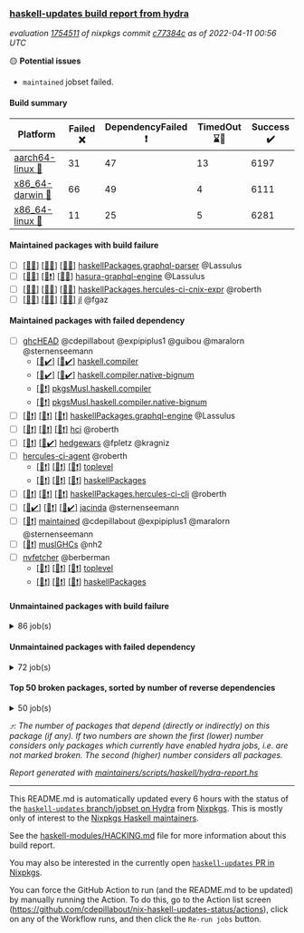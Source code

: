 ### [haskell-updates build report from hydra](https://hydra.nixos.org/jobset/nixpkgs/haskell-updates)
*evaluation [1754511](https://hydra.nixos.org/eval/1754511) of nixpkgs commit [c77384c](https://github.com/NixOS/nixpkgs/commits/c77384cf3a3c5c9f717133717605cc9ea2eb7d97) as of 2022-04-11 00:56 UTC*

:yellow_circle: **Potential issues**
  * `maintained` jobset failed.

#### Build summary

 | Platform | Failed :x: | DependencyFailed :heavy_exclamation_mark: | TimedOut :hourglass::no_entry_sign: | Success :heavy_check_mark: | 
 | --- | --- | --- | --- | --- | 
 | [aarch64-linux :iphone:](https://hydra.nixos.org/eval/1754511?filter=.aarch64-linux) | 31 | 47 | 13 | 6197 | 
 | [x86_64-darwin :apple:](https://hydra.nixos.org/eval/1754511?filter=.x86_64-darwin) | 66 | 49 | 4 | 6111 | 
 | [x86_64-linux :penguin:](https://hydra.nixos.org/eval/1754511?filter=.x86_64-linux) | 11 | 25 | 5 | 6281 | 
#### Maintained packages with build failure
- [ ] [[:iphone::x:]](https://hydra.nixos.org/build/172548390) [[:apple::x:]](https://hydra.nixos.org/build/172548708) [[:penguin::x:]](https://hydra.nixos.org/build/172548351) [haskellPackages.graphql-parser](https://hydra.nixos.org/eval/1754511?filter=haskellPackages.graphql-parser) @Lassulus
- [ ] [[:iphone::x:]](https://hydra.nixos.org/build/172961631) [[:apple::heavy_exclamation_mark:]](https://hydra.nixos.org/build/172961652) [[:penguin::x:]](https://hydra.nixos.org/build/172962019) [hasura-graphql-engine](https://hydra.nixos.org/eval/1754511?filter=hasura-graphql-engine) @Lassulus
- [ ] [[:iphone::x:]](https://hydra.nixos.org/build/172961627) [[:apple::x:]](https://hydra.nixos.org/build/172961769) [[:penguin::x:]](https://hydra.nixos.org/build/172962288) [haskellPackages.hercules-ci-cnix-expr](https://hydra.nixos.org/eval/1754511?filter=haskellPackages.hercules-ci-cnix-expr) @roberth
- [ ] [[:iphone::x:]](https://hydra.nixos.org/build/172203648) [[:apple::x:]](https://hydra.nixos.org/build/172209706) [[:penguin::x:]](https://hydra.nixos.org/build/172210387) [jl](https://hydra.nixos.org/eval/1754511?filter=jl) @fgaz
#### Maintained packages with failed dependency
- [ ] [ghcHEAD](https://hydra.nixos.org/eval/1754511?filter=ghcHEAD) @cdepillabout @expipiplus1 @guibou @maralorn @sternenseemann
  - [[:apple::heavy_check_mark:]](https://hydra.nixos.org/build/172823127) [[:penguin::heavy_check_mark:]](https://hydra.nixos.org/build/172823178) [haskell.compiler](https://hydra.nixos.org/eval/1754511?filter=haskell.compiler.ghcHEAD)
  - [[:apple::heavy_check_mark:]](https://hydra.nixos.org/build/172823182) [[:penguin::heavy_check_mark:]](https://hydra.nixos.org/build/172823142) [haskell.compiler.native-bignum](https://hydra.nixos.org/eval/1754511?filter=haskell.compiler.native-bignum.ghcHEAD)
  -  [[:penguin::heavy_exclamation_mark:]](https://hydra.nixos.org/build/172823113) [pkgsMusl.haskell.compiler](https://hydra.nixos.org/eval/1754511?filter=pkgsMusl.haskell.compiler.ghcHEAD)
  -  [[:penguin::heavy_exclamation_mark:]](https://hydra.nixos.org/build/172823164) [pkgsMusl.haskell.compiler.native-bignum](https://hydra.nixos.org/eval/1754511?filter=pkgsMusl.haskell.compiler.native-bignum.ghcHEAD)
- [ ] [[:iphone::heavy_exclamation_mark:]](https://hydra.nixos.org/build/172962270) [[:apple::heavy_exclamation_mark:]](https://hydra.nixos.org/build/172962007) [[:penguin::heavy_exclamation_mark:]](https://hydra.nixos.org/build/172961630) [haskellPackages.graphql-engine](https://hydra.nixos.org/eval/1754511?filter=haskellPackages.graphql-engine) @Lassulus
- [ ] [[:iphone::heavy_exclamation_mark:]](https://hydra.nixos.org/build/172962002) [[:apple::heavy_exclamation_mark:]](https://hydra.nixos.org/build/172961615) [[:penguin::heavy_exclamation_mark:]](https://hydra.nixos.org/build/172962018) [hci](https://hydra.nixos.org/eval/1754511?filter=hci) @roberth
- [ ] [[:iphone::heavy_exclamation_mark:]](https://hydra.nixos.org/build/172193277) [[:penguin::heavy_check_mark:]](https://hydra.nixos.org/build/172192102) [hedgewars](https://hydra.nixos.org/eval/1754511?filter=hedgewars) @fpletz @kragniz
- [ ] [hercules-ci-agent](https://hydra.nixos.org/eval/1754511?filter=hercules-ci-agent) @roberth
  - [[:iphone::heavy_exclamation_mark:]](https://hydra.nixos.org/build/172962179) [[:apple::heavy_exclamation_mark:]](https://hydra.nixos.org/build/172961765) [[:penguin::heavy_exclamation_mark:]](https://hydra.nixos.org/build/172962108) [toplevel](https://hydra.nixos.org/eval/1754511?filter=hercules-ci-agent)
  - [[:iphone::heavy_exclamation_mark:]](https://hydra.nixos.org/build/172961579) [[:apple::heavy_exclamation_mark:]](https://hydra.nixos.org/build/172961545) [[:penguin::heavy_exclamation_mark:]](https://hydra.nixos.org/build/172962027) [haskellPackages](https://hydra.nixos.org/eval/1754511?filter=haskellPackages.hercules-ci-agent)
- [ ] [[:iphone::heavy_exclamation_mark:]](https://hydra.nixos.org/build/172961843) [[:apple::heavy_exclamation_mark:]](https://hydra.nixos.org/build/172961874) [[:penguin::heavy_exclamation_mark:]](https://hydra.nixos.org/build/172961776) [haskellPackages.hercules-ci-cli](https://hydra.nixos.org/eval/1754511?filter=haskellPackages.hercules-ci-cli) @roberth
- [ ] [[:iphone::heavy_check_mark:]](https://hydra.nixos.org/build/172961675) [[:apple::heavy_exclamation_mark:]](https://hydra.nixos.org/build/172961657) [[:penguin::heavy_check_mark:]](https://hydra.nixos.org/build/172962282) [jacinda](https://hydra.nixos.org/eval/1754511?filter=jacinda) @sternenseemann
- [ ] [[:penguin::heavy_exclamation_mark:]](https://hydra.nixos.org/build/172962199) [maintained](https://hydra.nixos.org/eval/1754511?filter=maintained) @cdepillabout @expipiplus1 @maralorn @sternenseemann
- [ ] [[:penguin::heavy_exclamation_mark:]](https://hydra.nixos.org/build/172823149) [muslGHCs](https://hydra.nixos.org/eval/1754511?filter=muslGHCs) @nh2
- [ ] [nvfetcher](https://hydra.nixos.org/eval/1754511?filter=nvfetcher) @berberman
  - [[:iphone::heavy_exclamation_mark:]](https://hydra.nixos.org/build/172823107) [[:apple::heavy_exclamation_mark:]](https://hydra.nixos.org/build/172823159) [[:penguin::heavy_exclamation_mark:]](https://hydra.nixos.org/build/172823165) [toplevel](https://hydra.nixos.org/eval/1754511?filter=nvfetcher)
  - [[:iphone::heavy_exclamation_mark:]](https://hydra.nixos.org/build/172823173) [[:apple::heavy_exclamation_mark:]](https://hydra.nixos.org/build/172823151) [[:penguin::heavy_exclamation_mark:]](https://hydra.nixos.org/build/172823188) [haskellPackages](https://hydra.nixos.org/eval/1754511?filter=haskellPackages.nvfetcher)
#### Unmaintained packages with build failure
<details><summary>86 job(s) </summary>

- [ ] [QuickCheck](https://hydra.nixos.org/eval/1754511?filter=QuickCheck)  :arrow_heading_up: 1233 | 4753
  - [[:iphone::heavy_check_mark:]](https://hydra.nixos.org/build/172199859) [[:apple::heavy_check_mark:]](https://hydra.nixos.org/build/172196704) [[:penguin::heavy_check_mark:]](https://hydra.nixos.org/build/172203733) [haskellPackages](https://hydra.nixos.org/eval/1754511?filter=haskellPackages.QuickCheck)
  -   [[:penguin::x:]](https://hydra.nixos.org/build/172193114) [pkgsStatic.haskell.packages.integer-simple.ghc8107](https://hydra.nixos.org/eval/1754511?filter=pkgsStatic.haskell.packages.integer-simple.ghc8107.QuickCheck)
  -   [[:penguin::heavy_check_mark:]](https://hydra.nixos.org/build/172202231) [pkgsStatic.haskell.packages.native-bignum.ghc902](https://hydra.nixos.org/eval/1754511?filter=pkgsStatic.haskell.packages.native-bignum.ghc902.QuickCheck)
- [ ] [[:iphone::heavy_check_mark:]](https://hydra.nixos.org/build/172203952) [[:apple::x:]](https://hydra.nixos.org/build/172199686) [[:penguin::heavy_check_mark:]](https://hydra.nixos.org/build/172208018) [haskellPackages.di-core](https://hydra.nixos.org/eval/1754511?filter=haskellPackages.di-core)  :arrow_heading_up: 8 | 11
- [ ] [[:iphone::x:]](https://hydra.nixos.org/build/172209571) [[:apple::heavy_check_mark:]](https://hydra.nixos.org/build/172201798) [[:penguin::heavy_check_mark:]](https://hydra.nixos.org/build/172204638) [haskellPackages.OrderedBits](https://hydra.nixos.org/eval/1754511?filter=haskellPackages.OrderedBits)  :arrow_heading_up: 5 | 36
- [ ] [[:iphone::heavy_check_mark:]](https://hydra.nixos.org/build/172198321) [[:apple::x:]](https://hydra.nixos.org/build/172195157) [[:penguin::heavy_check_mark:]](https://hydra.nixos.org/build/172202034) [haskellPackages.cryptostore](https://hydra.nixos.org/eval/1754511?filter=haskellPackages.cryptostore)  :arrow_heading_up: 4 | 31
- [ ] [[:iphone::heavy_check_mark:]](https://hydra.nixos.org/build/172200159) [[:apple::x:]](https://hydra.nixos.org/build/172202411) [[:penguin::heavy_check_mark:]](https://hydra.nixos.org/build/172210088) [haskellPackages.mysql](https://hydra.nixos.org/eval/1754511?filter=haskellPackages.mysql)  :arrow_heading_up: 3 | 14
- [ ] [[:iphone::x:]](https://hydra.nixos.org/build/172200258) [[:apple::x:]](https://hydra.nixos.org/build/172207270) [[:penguin::heavy_check_mark:]](https://hydra.nixos.org/build/172198807) [haskellPackages.ptr-poker](https://hydra.nixos.org/eval/1754511?filter=haskellPackages.ptr-poker)  :arrow_heading_up: 3 | 5
- [ ] [[:iphone::x:]](https://hydra.nixos.org/build/172961542) [[:apple::heavy_check_mark:]](https://hydra.nixos.org/build/172961828) [[:penguin::heavy_check_mark:]](https://hydra.nixos.org/build/172962232) [haskellPackages.hw-json-simd](https://hydra.nixos.org/eval/1754511?filter=haskellPackages.hw-json-simd)  :arrow_heading_up: 2 | 8
- [ ] [[:iphone::x:]](https://hydra.nixos.org/build/172961645) [[:apple::heavy_check_mark:]](https://hydra.nixos.org/build/172961936) [[:penguin::heavy_check_mark:]](https://hydra.nixos.org/build/172961808) [haskellPackages.hw-simd](https://hydra.nixos.org/eval/1754511?filter=haskellPackages.hw-simd)  :arrow_heading_up: 2 | 8
- [ ] [[:iphone::x:]](https://hydra.nixos.org/build/172961697) [[:apple::x:]](https://hydra.nixos.org/build/172962242) [[:penguin::x:]](https://hydra.nixos.org/build/172962104) [haskellPackages.msgpack-types](https://hydra.nixos.org/eval/1754511?filter=haskellPackages.msgpack-types)  :arrow_heading_up: 2 | 6
- [ ] [[:iphone::x:]](https://hydra.nixos.org/build/172192027) [[:apple::heavy_check_mark:]](https://hydra.nixos.org/build/172191882) [[:penguin::heavy_check_mark:]](https://hydra.nixos.org/build/172205138) [haskellPackages.cdar-mBound](https://hydra.nixos.org/eval/1754511?filter=haskellPackages.cdar-mBound)  :arrow_heading_up: 2 | 2
- [ ] [[:iphone::x:]](https://hydra.nixos.org/build/172192195) [[:apple::heavy_check_mark:]](https://hydra.nixos.org/build/172197938) [[:penguin::heavy_check_mark:]](https://hydra.nixos.org/build/172208196) [haskellPackages.quic](https://hydra.nixos.org/eval/1754511?filter=haskellPackages.quic)  :arrow_heading_up: 2 | 2
- [ ] [[:iphone::x:]](https://hydra.nixos.org/build/172198133) [[:apple::heavy_check_mark:]](https://hydra.nixos.org/build/172209564) [[:penguin::heavy_check_mark:]](https://hydra.nixos.org/build/172198148) [haskellPackages.freetype2](https://hydra.nixos.org/eval/1754511?filter=haskellPackages.freetype2)  :arrow_heading_up: 1 | 8
- [ ] [[:iphone::heavy_check_mark:]](https://hydra.nixos.org/build/172194523) [[:apple::x:]](https://hydra.nixos.org/build/172199929) [[:penguin::heavy_check_mark:]](https://hydra.nixos.org/build/172205895) [haskellPackages.free-vector-spaces](https://hydra.nixos.org/eval/1754511?filter=haskellPackages.free-vector-spaces)  :arrow_heading_up: 1 | 7
- [ ] [[:iphone::x:]](https://hydra.nixos.org/build/172207389) [[:apple::heavy_check_mark:]](https://hydra.nixos.org/build/172195785) [[:penguin::heavy_check_mark:]](https://hydra.nixos.org/build/172195669) [haskellPackages.long-double](https://hydra.nixos.org/eval/1754511?filter=haskellPackages.long-double)  :arrow_heading_up: 1 | 2
- [ ] [[:iphone::heavy_exclamation_mark:]](https://hydra.nixos.org/build/172961930) [[:apple::heavy_exclamation_mark:]](https://hydra.nixos.org/build/172962114) [[:penguin::x:]](https://hydra.nixos.org/build/172961940) [haskellPackages.opentelemetry-extra](https://hydra.nixos.org/eval/1754511?filter=haskellPackages.opentelemetry-extra)  :arrow_heading_up: 1 | 2
- [ ] [[:iphone::x:]](https://hydra.nixos.org/build/172207338) [[:apple::x:]](https://hydra.nixos.org/build/172200728) [[:penguin::heavy_check_mark:]](https://hydra.nixos.org/build/172206196) [haskellPackages.easytensor](https://hydra.nixos.org/eval/1754511?filter=haskellPackages.easytensor)  :arrow_heading_up: 1 | 1
- [ ] [[:iphone::heavy_check_mark:]](https://hydra.nixos.org/build/172193344) [[:apple::x:]](https://hydra.nixos.org/build/172202540) [[:penguin::heavy_check_mark:]](https://hydra.nixos.org/build/172209128) [haskellPackages.grab](https://hydra.nixos.org/eval/1754511?filter=haskellPackages.grab)  :arrow_heading_up: 1 | 1
- [ ] [[:iphone::heavy_check_mark:]](https://hydra.nixos.org/build/172204387) [[:apple::x:]](https://hydra.nixos.org/build/172196067) [[:penguin::heavy_check_mark:]](https://hydra.nixos.org/build/172199666) [haskellPackages.keep-alive](https://hydra.nixos.org/eval/1754511?filter=haskellPackages.keep-alive)  :arrow_heading_up: 1 | 1
- [ ] [[:iphone::x:]](https://hydra.nixos.org/build/172204703) [[:apple::heavy_check_mark:]](https://hydra.nixos.org/build/172206083) [[:penguin::heavy_check_mark:]](https://hydra.nixos.org/build/172197412) [haskellPackages.nlopt-haskell](https://hydra.nixos.org/eval/1754511?filter=haskellPackages.nlopt-haskell)  :arrow_heading_up: 1 | 1
- [ ] [[:iphone::heavy_check_mark:]](https://hydra.nixos.org/build/172961708) [[:apple::x:]](https://hydra.nixos.org/build/172962130) [[:penguin::heavy_check_mark:]](https://hydra.nixos.org/build/172961985) [haskellPackages.sequence-formats](https://hydra.nixos.org/eval/1754511?filter=haskellPackages.sequence-formats)  :arrow_heading_up: 1 | 1
- [ ] [[:iphone::x:]](https://hydra.nixos.org/build/172192043) [[:apple::heavy_check_mark:]](https://hydra.nixos.org/build/172197541) [[:penguin::heavy_check_mark:]](https://hydra.nixos.org/build/172206552) [haskellPackages.swisstable](https://hydra.nixos.org/eval/1754511?filter=haskellPackages.swisstable)  :arrow_heading_up: 1 | 1
- [ ] [[:iphone::x:]](https://hydra.nixos.org/build/172209698) [[:apple::heavy_check_mark:]](https://hydra.nixos.org/build/172195564) [[:penguin::heavy_check_mark:]](https://hydra.nixos.org/build/172196661) [haskellPackages.unicode-properties](https://hydra.nixos.org/eval/1754511?filter=haskellPackages.unicode-properties)  :arrow_heading_up: 1 | 1
- [ ] [[:iphone::heavy_check_mark:]](https://hydra.nixos.org/build/172202327) [[:apple::x:]](https://hydra.nixos.org/build/172205810) [[:penguin::heavy_check_mark:]](https://hydra.nixos.org/build/172209898) [haskellPackages.zip](https://hydra.nixos.org/eval/1754511?filter=haskellPackages.zip)  :arrow_heading_up: 0 | 5
- [ ] [[:iphone::heavy_check_mark:]](https://hydra.nixos.org/build/172195188) [[:apple::x:]](https://hydra.nixos.org/build/172202017) [[:penguin::heavy_check_mark:]](https://hydra.nixos.org/build/172192353) [haskellPackages.PyF](https://hydra.nixos.org/eval/1754511?filter=haskellPackages.PyF)  :arrow_heading_up: 0 | 4
- [ ] [[:iphone::heavy_check_mark:]](https://hydra.nixos.org/build/172205857) [[:apple::x:]](https://hydra.nixos.org/build/172210325) [[:penguin::heavy_check_mark:]](https://hydra.nixos.org/build/172193142) [haskellPackages.hmidi](https://hydra.nixos.org/eval/1754511?filter=haskellPackages.hmidi)  :arrow_heading_up: 0 | 4
- [ ] [[:iphone::heavy_check_mark:]](https://hydra.nixos.org/build/172203114) [[:apple::x:]](https://hydra.nixos.org/build/172195356) [[:penguin::heavy_check_mark:]](https://hydra.nixos.org/build/172204179) [haskellPackages.posix-socket](https://hydra.nixos.org/eval/1754511?filter=haskellPackages.posix-socket)  :arrow_heading_up: 0 | 2
- [ ] [[:iphone::heavy_check_mark:]](https://hydra.nixos.org/build/172192770) [[:apple::x:]](https://hydra.nixos.org/build/172206416) [[:penguin::heavy_check_mark:]](https://hydra.nixos.org/build/172202090) [haskellPackages.gi-gdkx11](https://hydra.nixos.org/eval/1754511?filter=haskellPackages.gi-gdkx11)  :arrow_heading_up: 0 | 1
- [ ] [[:iphone::heavy_check_mark:]](https://hydra.nixos.org/build/172196376) [[:apple::x:]](https://hydra.nixos.org/build/172209588) [[:penguin::heavy_check_mark:]](https://hydra.nixos.org/build/172204471) [haskellPackages.hamid](https://hydra.nixos.org/eval/1754511?filter=haskellPackages.hamid)  :arrow_heading_up: 0 | 1
- [ ] [[:iphone::heavy_check_mark:]](https://hydra.nixos.org/build/172210832) [[:apple::x:]](https://hydra.nixos.org/build/172191998) [[:penguin::heavy_check_mark:]](https://hydra.nixos.org/build/172195542) [haskellPackages.hmatrix-morpheus](https://hydra.nixos.org/eval/1754511?filter=haskellPackages.hmatrix-morpheus)  :arrow_heading_up: 0 | 1
- [ ] [[:iphone::heavy_check_mark:]](https://hydra.nixos.org/build/172195461) [[:apple::x:]](https://hydra.nixos.org/build/172193401) [[:penguin::heavy_check_mark:]](https://hydra.nixos.org/build/172199908) [haskellPackages.huckleberry](https://hydra.nixos.org/eval/1754511?filter=haskellPackages.huckleberry)  :arrow_heading_up: 0 | 1
- [ ] [[:iphone::heavy_check_mark:]](https://hydra.nixos.org/build/172192558) [[:apple::x:]](https://hydra.nixos.org/build/172194192) [[:penguin::heavy_check_mark:]](https://hydra.nixos.org/build/172199029) [haskellPackages.openal-ffi](https://hydra.nixos.org/eval/1754511?filter=haskellPackages.openal-ffi)  :arrow_heading_up: 0 | 1
- [ ] [[:iphone::x:]](https://hydra.nixos.org/build/172195511) [[:apple::heavy_check_mark:]](https://hydra.nixos.org/build/172195913) [[:penguin::heavy_check_mark:]](https://hydra.nixos.org/build/172192171) [haskellPackages.picosat](https://hydra.nixos.org/eval/1754511?filter=haskellPackages.picosat)  :arrow_heading_up: 0 | 1
- [ ] [[:iphone::heavy_check_mark:]](https://hydra.nixos.org/build/172200640) [[:apple::x:]](https://hydra.nixos.org/build/172191764) [[:penguin::heavy_check_mark:]](https://hydra.nixos.org/build/172202485) [haskellPackages.select](https://hydra.nixos.org/eval/1754511?filter=haskellPackages.select)  :arrow_heading_up: 0 | 1
- [ ] [[:iphone::heavy_check_mark:]](https://hydra.nixos.org/build/172191977) [[:apple::x:]](https://hydra.nixos.org/build/172200217) [[:penguin::heavy_check_mark:]](https://hydra.nixos.org/build/172203277) [haskellPackages.simple-vec3](https://hydra.nixos.org/eval/1754511?filter=haskellPackages.simple-vec3)  :arrow_heading_up: 0 | 1
- [ ] [[:iphone::heavy_check_mark:]](https://hydra.nixos.org/build/172192395) [[:apple::x:]](https://hydra.nixos.org/build/172204169) [[:penguin::heavy_check_mark:]](https://hydra.nixos.org/build/172209918) [haskellPackages.sysinfo](https://hydra.nixos.org/eval/1754511?filter=haskellPackages.sysinfo)  :arrow_heading_up: 0 | 1
- [ ] [[:iphone::heavy_check_mark:]](https://hydra.nixos.org/build/172206179) [[:apple::x:]](https://hydra.nixos.org/build/172204373) [[:penguin::heavy_check_mark:]](https://hydra.nixos.org/build/172193596) [haskellPackages.FractalArt](https://hydra.nixos.org/eval/1754511?filter=haskellPackages.FractalArt) 
- [ ] [[:iphone::x:]](https://hydra.nixos.org/build/172205411) [[:apple::heavy_check_mark:]](https://hydra.nixos.org/build/172206503) [[:penguin::heavy_check_mark:]](https://hydra.nixos.org/build/172198792) [haskellPackages.HsASA](https://hydra.nixos.org/eval/1754511?filter=haskellPackages.HsASA) 
- [ ] [[:iphone::x:]](https://hydra.nixos.org/build/172961726) [[:apple::x:]](https://hydra.nixos.org/build/172962173) [[:penguin::x:]](https://hydra.nixos.org/build/172961586) [haskellPackages.binary-generic-combinators](https://hydra.nixos.org/eval/1754511?filter=haskellPackages.binary-generic-combinators) 
- [ ] [[:iphone::hourglass::no_entry_sign:]](https://hydra.nixos.org/build/172193192) [[:apple::x:]](https://hydra.nixos.org/build/172198585) [[:penguin::hourglass::no_entry_sign:]](https://hydra.nixos.org/build/172193566) [haskellPackages.bindings-common](https://hydra.nixos.org/eval/1754511?filter=haskellPackages.bindings-common) 
- [ ] [[:iphone::heavy_check_mark:]](https://hydra.nixos.org/build/172961897) [[:apple::x:]](https://hydra.nixos.org/build/172961904) [[:penguin::heavy_check_mark:]](https://hydra.nixos.org/build/172962181) [haskellPackages.chiphunk](https://hydra.nixos.org/eval/1754511?filter=haskellPackages.chiphunk) 
- [ ] [[:iphone::x:]](https://hydra.nixos.org/build/172199432) [[:apple::heavy_check_mark:]](https://hydra.nixos.org/build/172206032) [[:penguin::heavy_check_mark:]](https://hydra.nixos.org/build/172209231) [haskellPackages.comfort-fftw](https://hydra.nixos.org/eval/1754511?filter=haskellPackages.comfort-fftw) 
- [ ] [[:iphone::heavy_check_mark:]](https://hydra.nixos.org/build/172204165) [[:apple::x:]](https://hydra.nixos.org/build/172210651) [[:penguin::heavy_check_mark:]](https://hydra.nixos.org/build/172207899) [haskellPackages.diskhash](https://hydra.nixos.org/eval/1754511?filter=haskellPackages.diskhash) 
- [ ] [[:iphone::heavy_check_mark:]](https://hydra.nixos.org/build/172192856) [[:apple::x:]](https://hydra.nixos.org/build/172193998) [[:penguin::heavy_check_mark:]](https://hydra.nixos.org/build/172201758) [haskellPackages.epub-tools](https://hydra.nixos.org/eval/1754511?filter=haskellPackages.epub-tools) 
- [ ] [[:iphone::heavy_check_mark:]](https://hydra.nixos.org/build/172203752) [[:apple::x:]](https://hydra.nixos.org/build/172195994) [[:penguin::heavy_check_mark:]](https://hydra.nixos.org/build/172204917) [haskellPackages.fudgets](https://hydra.nixos.org/eval/1754511?filter=haskellPackages.fudgets) 
- [ ] [[:iphone::heavy_check_mark:]](https://hydra.nixos.org/build/172192174) [[:apple::x:]](https://hydra.nixos.org/build/172207811) [[:penguin::heavy_check_mark:]](https://hydra.nixos.org/build/172192867) [haskellPackages.gerrit](https://hydra.nixos.org/eval/1754511?filter=haskellPackages.gerrit) 
- [ ] [[:apple::x:]](https://hydra.nixos.org/build/172210184) [haskellPackages.gi-gtkosxapplication](https://hydra.nixos.org/eval/1754511?filter=haskellPackages.gi-gtkosxapplication) 
- [ ] [[:iphone::x:]](https://hydra.nixos.org/build/172961702) [[:penguin::heavy_check_mark:]](https://hydra.nixos.org/build/172961706) [haskellPackages.gnome-keyring](https://hydra.nixos.org/eval/1754511?filter=haskellPackages.gnome-keyring) 
- [ ] [[:apple::x:]](https://hydra.nixos.org/build/172208289) [haskellPackages.gtk-mac-integration](https://hydra.nixos.org/eval/1754511?filter=haskellPackages.gtk-mac-integration) 
- [ ] [[:iphone::heavy_check_mark:]](https://hydra.nixos.org/build/172206093) [[:apple::x:]](https://hydra.nixos.org/build/172192565) [[:penguin::heavy_check_mark:]](https://hydra.nixos.org/build/172199768) [haskellPackages.gtk-traymanager](https://hydra.nixos.org/eval/1754511?filter=haskellPackages.gtk-traymanager) 
- [ ] [[:apple::x:]](https://hydra.nixos.org/build/172207915) [haskellPackages.gtk3-mac-integration](https://hydra.nixos.org/eval/1754511?filter=haskellPackages.gtk3-mac-integration) 
- [ ] [[:iphone::hourglass::no_entry_sign:]](https://hydra.nixos.org/build/172962079) [[:apple::x:]](https://hydra.nixos.org/build/172962138) [[:penguin::heavy_check_mark:]](https://hydra.nixos.org/build/172962096) [haskellPackages.hid](https://hydra.nixos.org/eval/1754511?filter=haskellPackages.hid) 
- [ ] [[:iphone::heavy_check_mark:]](https://hydra.nixos.org/build/172203326) [[:apple::x:]](https://hydra.nixos.org/build/172210090) [[:penguin::heavy_check_mark:]](https://hydra.nixos.org/build/172192546) [haskellPackages.hinotify-conduit](https://hydra.nixos.org/eval/1754511?filter=haskellPackages.hinotify-conduit) 
- [ ] [[:iphone::x:]](https://hydra.nixos.org/build/172548968) [[:apple::x:]](https://hydra.nixos.org/build/172548295) [[:penguin::heavy_check_mark:]](https://hydra.nixos.org/build/172548475) [haskellPackages.hls-rename-plugin](https://hydra.nixos.org/eval/1754511?filter=haskellPackages.hls-rename-plugin) 
- [ ] [[:iphone::heavy_check_mark:]](https://hydra.nixos.org/build/172961739) [[:apple::x:]](https://hydra.nixos.org/build/172962203) [[:penguin::heavy_check_mark:]](https://hydra.nixos.org/build/172962280) [haskellPackages.hsshellscript](https://hydra.nixos.org/eval/1754511?filter=haskellPackages.hsshellscript) 
- [ ] [[:iphone::heavy_check_mark:]](https://hydra.nixos.org/build/172209475) [[:apple::x:]](https://hydra.nixos.org/build/172208327) [[:penguin::heavy_check_mark:]](https://hydra.nixos.org/build/172206850) [haskellPackages.hssourceinfo](https://hydra.nixos.org/eval/1754511?filter=haskellPackages.hssourceinfo) 
- [ ] [[:iphone::x:]](https://hydra.nixos.org/build/172555578) [[:apple::x:]](https://hydra.nixos.org/build/172555590) [[:penguin::x:]](https://hydra.nixos.org/build/172555600) [haskellPackages.hyper-haskell-server](https://hydra.nixos.org/eval/1754511?filter=haskellPackages.hyper-haskell-server) 
- [ ] [[:iphone::heavy_check_mark:]](https://hydra.nixos.org/build/172206314) [[:apple::x:]](https://hydra.nixos.org/build/172208238) [[:penguin::heavy_check_mark:]](https://hydra.nixos.org/build/172191667) [haskellPackages.ipcvar](https://hydra.nixos.org/eval/1754511?filter=haskellPackages.ipcvar) 
- [ ] [[:iphone::x:]](https://hydra.nixos.org/build/172201021) [[:apple::heavy_check_mark:]](https://hydra.nixos.org/build/172197564) [[:penguin::heavy_check_mark:]](https://hydra.nixos.org/build/172207852) [haskellPackages.jammittools](https://hydra.nixos.org/eval/1754511?filter=haskellPackages.jammittools) 
- [ ] [[:apple::x:]](https://hydra.nixos.org/build/172961775) [haskellPackages.kqueue](https://hydra.nixos.org/eval/1754511?filter=haskellPackages.kqueue) 
- [ ] [[:iphone::heavy_check_mark:]](https://hydra.nixos.org/build/172204851) [[:apple::x:]](https://hydra.nixos.org/build/172208651) [[:penguin::heavy_check_mark:]](https://hydra.nixos.org/build/172208129) [haskellPackages.leveldb-haskell-fork](https://hydra.nixos.org/eval/1754511?filter=haskellPackages.leveldb-haskell-fork) 
- [ ] [[:iphone::heavy_check_mark:]](https://hydra.nixos.org/build/172198756) [[:apple::x:]](https://hydra.nixos.org/build/172195784) [[:penguin::heavy_check_mark:]](https://hydra.nixos.org/build/172205117) [haskellPackages.linux-framebuffer](https://hydra.nixos.org/eval/1754511?filter=haskellPackages.linux-framebuffer) 
- [ ] [[:iphone::heavy_check_mark:]](https://hydra.nixos.org/build/172200459) [[:apple::x:]](https://hydra.nixos.org/build/172201119) [[:penguin::heavy_check_mark:]](https://hydra.nixos.org/build/172205927) [haskellPackages.mediawiki2latex](https://hydra.nixos.org/eval/1754511?filter=haskellPackages.mediawiki2latex) 
- [ ] [[:iphone::heavy_check_mark:]](https://hydra.nixos.org/build/172194047) [[:apple::x:]](https://hydra.nixos.org/build/172197249) [[:penguin::heavy_check_mark:]](https://hydra.nixos.org/build/172203806) [haskellPackages.mercury-api](https://hydra.nixos.org/eval/1754511?filter=haskellPackages.mercury-api) 
- [ ] [[:iphone::heavy_check_mark:]](https://hydra.nixos.org/build/172199532) [[:apple::x:]](https://hydra.nixos.org/build/172203338) [[:penguin::heavy_check_mark:]](https://hydra.nixos.org/build/172206775) [haskellPackages.nano-cryptr](https://hydra.nixos.org/eval/1754511?filter=haskellPackages.nano-cryptr) 
- [ ] [[:iphone::heavy_check_mark:]](https://hydra.nixos.org/build/172962208) [[:apple::x:]](https://hydra.nixos.org/build/172962107) [[:penguin::heavy_check_mark:]](https://hydra.nixos.org/build/172962013) [haskellPackages.persistent-pagination](https://hydra.nixos.org/eval/1754511?filter=haskellPackages.persistent-pagination) 
- [ ] [[:iphone::heavy_check_mark:]](https://hydra.nixos.org/build/172196730) [[:apple::x:]](https://hydra.nixos.org/build/172202889) [[:penguin::heavy_check_mark:]](https://hydra.nixos.org/build/172204835) [haskellPackages.phatsort](https://hydra.nixos.org/eval/1754511?filter=haskellPackages.phatsort) 
- [ ] [[:iphone::heavy_check_mark:]](https://hydra.nixos.org/build/172198426) [[:apple::x:]](https://hydra.nixos.org/build/172204577) [[:penguin::heavy_check_mark:]](https://hydra.nixos.org/build/172203537) [haskellPackages.ping-wrapper](https://hydra.nixos.org/eval/1754511?filter=haskellPackages.ping-wrapper) 
- [ ] [[:iphone::heavy_check_mark:]](https://hydra.nixos.org/build/172196940) [[:apple::x:]](https://hydra.nixos.org/build/172194070) [[:penguin::heavy_check_mark:]](https://hydra.nixos.org/build/172198865) [haskellPackages.posix-timer](https://hydra.nixos.org/eval/1754511?filter=haskellPackages.posix-timer) 
- [ ] [[:iphone::x:]](https://hydra.nixos.org/build/172203084) [[:apple::x:]](https://hydra.nixos.org/build/172207047) [[:penguin::x:]](https://hydra.nixos.org/build/172196854) [haskellPackages.procex](https://hydra.nixos.org/eval/1754511?filter=haskellPackages.procex) 
- [ ] [[:iphone::heavy_check_mark:]](https://hydra.nixos.org/build/172200875) [[:apple::x:]](https://hydra.nixos.org/build/172210433) [[:penguin::heavy_check_mark:]](https://hydra.nixos.org/build/172195590) [haskellPackages.pthread](https://hydra.nixos.org/eval/1754511?filter=haskellPackages.pthread) 
- [ ] [[:iphone::x:]](https://hydra.nixos.org/build/172196092) [[:apple::heavy_check_mark:]](https://hydra.nixos.org/build/172194417) [[:penguin::heavy_check_mark:]](https://hydra.nixos.org/build/172205689) [haskellPackages.risc386](https://hydra.nixos.org/eval/1754511?filter=haskellPackages.risc386) 
- [ ] [[:iphone::x:]](https://hydra.nixos.org/build/172962196) [[:apple::x:]](https://hydra.nixos.org/build/172961929) [[:penguin::x:]](https://hydra.nixos.org/build/172961785) [haskellPackages.roc-id](https://hydra.nixos.org/eval/1754511?filter=haskellPackages.roc-id) 
- [ ] [[:iphone::heavy_check_mark:]](https://hydra.nixos.org/build/172203650) [[:apple::x:]](https://hydra.nixos.org/build/172201738) [[:penguin::heavy_check_mark:]](https://hydra.nixos.org/build/172196646) [haskellPackages.sfml-audio](https://hydra.nixos.org/eval/1754511?filter=haskellPackages.sfml-audio) 
- [ ] [[:iphone::heavy_check_mark:]](https://hydra.nixos.org/build/172200620) [[:apple::x:]](https://hydra.nixos.org/build/172194859) [[:penguin::heavy_check_mark:]](https://hydra.nixos.org/build/172205669) [haskellPackages.shared-memory](https://hydra.nixos.org/eval/1754511?filter=haskellPackages.shared-memory) 
- [ ] [[:iphone::heavy_check_mark:]](https://hydra.nixos.org/build/172194687) [[:apple::x:]](https://hydra.nixos.org/build/172194780) [[:penguin::heavy_check_mark:]](https://hydra.nixos.org/build/172194449) [haskellPackages.skews](https://hydra.nixos.org/eval/1754511?filter=haskellPackages.skews) 
- [ ] [[:iphone::x:]](https://hydra.nixos.org/build/172197411) [[:apple::x:]](https://hydra.nixos.org/build/172210722) [[:penguin::heavy_check_mark:]](https://hydra.nixos.org/build/172208194) [haskellPackages.slugify](https://hydra.nixos.org/eval/1754511?filter=haskellPackages.slugify) 
- [ ] [[:iphone::heavy_check_mark:]](https://hydra.nixos.org/build/172194709) [[:apple::x:]](https://hydra.nixos.org/build/172193830) [[:penguin::heavy_check_mark:]](https://hydra.nixos.org/build/172208834) [haskellPackages.tailfile-hinotify](https://hydra.nixos.org/eval/1754511?filter=haskellPackages.tailfile-hinotify) 
- [ ] [[:iphone::x:]](https://hydra.nixos.org/build/172206044) [[:apple::heavy_check_mark:]](https://hydra.nixos.org/build/172194870) [[:penguin::heavy_check_mark:]](https://hydra.nixos.org/build/172208688) [haskellPackages.wiringPi](https://hydra.nixos.org/eval/1754511?filter=haskellPackages.wiringPi) 
- [ ] [[:iphone::x:]](https://hydra.nixos.org/build/172208210) [[:apple::heavy_check_mark:]](https://hydra.nixos.org/build/172209842) [[:penguin::heavy_check_mark:]](https://hydra.nixos.org/build/172210440) [haskellPackages.x86-64bit](https://hydra.nixos.org/eval/1754511?filter=haskellPackages.x86-64bit) 
- [ ] [[:iphone::heavy_check_mark:]](https://hydra.nixos.org/build/172196323) [[:apple::x:]](https://hydra.nixos.org/build/172210808) [[:penguin::heavy_check_mark:]](https://hydra.nixos.org/build/172194071) [haskellPackages.xmonad-utils](https://hydra.nixos.org/eval/1754511?filter=haskellPackages.xmonad-utils) 
- [ ] [[:iphone::heavy_check_mark:]](https://hydra.nixos.org/build/172208798) [[:apple::x:]](https://hydra.nixos.org/build/172200121) [[:penguin::heavy_check_mark:]](https://hydra.nixos.org/build/172195273) [haskellPackages.yoga](https://hydra.nixos.org/eval/1754511?filter=haskellPackages.yoga) 
- [ ] [[:iphone::heavy_check_mark:]](https://hydra.nixos.org/build/172204303) [[:apple::x:]](https://hydra.nixos.org/build/172200763) [[:penguin::heavy_check_mark:]](https://hydra.nixos.org/build/172198966) [haskellPackages.zot](https://hydra.nixos.org/eval/1754511?filter=haskellPackages.zot) 
- [ ] [[:iphone::heavy_check_mark:]](https://hydra.nixos.org/build/172200341) [[:apple::x:]](https://hydra.nixos.org/build/172208919) [[:penguin::heavy_check_mark:]](https://hydra.nixos.org/build/172209825) [haskellPackages.zxcvbn-c](https://hydra.nixos.org/eval/1754511?filter=haskellPackages.zxcvbn-c) 
</details>

#### Unmaintained packages with failed dependency
<details><summary>72 job(s) </summary>

- [ ] [[:iphone::heavy_check_mark:]](https://hydra.nixos.org/build/172204810) [[:apple::heavy_exclamation_mark:]](https://hydra.nixos.org/build/172210810) [[:penguin::heavy_check_mark:]](https://hydra.nixos.org/build/172208721) [haskellPackages.di-handle](https://hydra.nixos.org/eval/1754511?filter=haskellPackages.di-handle)  :arrow_heading_up: 6 | 9
- [ ] [[:iphone::heavy_check_mark:]](https://hydra.nixos.org/build/172194274) [[:apple::heavy_exclamation_mark:]](https://hydra.nixos.org/build/172199024) [[:penguin::heavy_check_mark:]](https://hydra.nixos.org/build/172198055) [haskellPackages.di-monad](https://hydra.nixos.org/eval/1754511?filter=haskellPackages.di-monad)  :arrow_heading_up: 6 | 9
- [ ] [[:iphone::heavy_check_mark:]](https://hydra.nixos.org/build/172208463) [[:apple::heavy_exclamation_mark:]](https://hydra.nixos.org/build/172202551) [[:penguin::heavy_check_mark:]](https://hydra.nixos.org/build/172202850) [haskellPackages.di-df1](https://hydra.nixos.org/eval/1754511?filter=haskellPackages.di-df1)  :arrow_heading_up: 5 | 8
- [ ] [[:iphone::heavy_exclamation_mark:]](https://hydra.nixos.org/build/172203389) [[:apple::heavy_check_mark:]](https://hydra.nixos.org/build/172200219) [[:penguin::heavy_check_mark:]](https://hydra.nixos.org/build/172195990) [haskellPackages.PrimitiveArray](https://hydra.nixos.org/eval/1754511?filter=haskellPackages.PrimitiveArray)  :arrow_heading_up: 4 | 35
- [ ] [[:iphone::heavy_check_mark:]](https://hydra.nixos.org/build/172203138) [[:apple::heavy_exclamation_mark:]](https://hydra.nixos.org/build/172208465) [[:penguin::heavy_check_mark:]](https://hydra.nixos.org/build/172200980) [haskellPackages.jwt](https://hydra.nixos.org/eval/1754511?filter=haskellPackages.jwt)  :arrow_heading_up: 3 | 28
- [ ] [[:iphone::heavy_exclamation_mark:]](https://hydra.nixos.org/build/172204711) [[:apple::heavy_check_mark:]](https://hydra.nixos.org/build/172208518) [[:penguin::heavy_check_mark:]](https://hydra.nixos.org/build/172192275) [haskellPackages.BiobaseTypes](https://hydra.nixos.org/eval/1754511?filter=haskellPackages.BiobaseTypes)  :arrow_heading_up: 3 | 21
- [ ] [[:iphone::heavy_check_mark:]](https://hydra.nixos.org/build/172199365) [[:apple::heavy_exclamation_mark:]](https://hydra.nixos.org/build/172200845) [[:penguin::heavy_check_mark:]](https://hydra.nixos.org/build/172192311) [haskellPackages.mysql-simple](https://hydra.nixos.org/eval/1754511?filter=haskellPackages.mysql-simple)  :arrow_heading_up: 2 | 12
- [ ] [[:iphone::heavy_exclamation_mark:]](https://hydra.nixos.org/build/172194745) [[:apple::heavy_exclamation_mark:]](https://hydra.nixos.org/build/172201895) [[:penguin::heavy_check_mark:]](https://hydra.nixos.org/build/172208228) [haskellPackages.jsonifier](https://hydra.nixos.org/eval/1754511?filter=haskellPackages.jsonifier)  :arrow_heading_up: 2 | 4
- [ ] [[:iphone::heavy_exclamation_mark:]](https://hydra.nixos.org/build/172201666) [[:apple::heavy_check_mark:]](https://hydra.nixos.org/build/172207430) [[:penguin::heavy_check_mark:]](https://hydra.nixos.org/build/172200375) [haskellPackages.BiobaseENA](https://hydra.nixos.org/eval/1754511?filter=haskellPackages.BiobaseENA)  :arrow_heading_up: 1 | 18
- [ ] [[:iphone::heavy_check_mark:]](https://hydra.nixos.org/build/172193953) [[:apple::heavy_exclamation_mark:]](https://hydra.nixos.org/build/172202117) [[:penguin::heavy_check_mark:]](https://hydra.nixos.org/build/172196307) [haskellPackages.di-polysemy](https://hydra.nixos.org/eval/1754511?filter=haskellPackages.di-polysemy)  :arrow_heading_up: 1 | 4
- [ ] [[:iphone::heavy_exclamation_mark:]](https://hydra.nixos.org/build/172962045) [[:apple::heavy_exclamation_mark:]](https://hydra.nixos.org/build/172961636) [[:penguin::heavy_exclamation_mark:]](https://hydra.nixos.org/build/172961574) [haskellPackages.msgpack-arbitrary](https://hydra.nixos.org/eval/1754511?filter=haskellPackages.msgpack-arbitrary)  :arrow_heading_up: 1 | 4
- [ ] [hoogle](https://hydra.nixos.org/eval/1754511?filter=hoogle)  :arrow_heading_up: 1 | 2
  - [[:iphone::heavy_check_mark:]](https://hydra.nixos.org/build/172207545) [[:apple::heavy_check_mark:]](https://hydra.nixos.org/build/172209279) [[:penguin::heavy_check_mark:]](https://hydra.nixos.org/build/172206423) [haskell.packages.ghc8107](https://hydra.nixos.org/eval/1754511?filter=haskell.packages.ghc8107.hoogle)
  - [[:iphone::heavy_check_mark:]](https://hydra.nixos.org/build/172192224) [[:apple::heavy_check_mark:]](https://hydra.nixos.org/build/172204418) [[:penguin::heavy_check_mark:]](https://hydra.nixos.org/build/172202398) [haskell.packages.ghc884](https://hydra.nixos.org/eval/1754511?filter=haskell.packages.ghc884.hoogle)
  - [[:iphone::heavy_check_mark:]](https://hydra.nixos.org/build/172205026) [[:apple::heavy_check_mark:]](https://hydra.nixos.org/build/172204815) [[:penguin::heavy_check_mark:]](https://hydra.nixos.org/build/172210036) [haskell.packages.ghc902](https://hydra.nixos.org/eval/1754511?filter=haskell.packages.ghc902.hoogle)
  - [[:iphone::heavy_exclamation_mark:]](https://hydra.nixos.org/build/172202995) [[:apple::heavy_check_mark:]](https://hydra.nixos.org/build/172197271) [[:penguin::heavy_check_mark:]](https://hydra.nixos.org/build/172205745) [haskell.packages.ghc922](https://hydra.nixos.org/eval/1754511?filter=haskell.packages.ghc922.hoogle)
  - [[:iphone::heavy_check_mark:]](https://hydra.nixos.org/build/172195689) [[:apple::heavy_check_mark:]](https://hydra.nixos.org/build/172205132) [[:penguin::heavy_check_mark:]](https://hydra.nixos.org/build/172193384) [haskellPackages](https://hydra.nixos.org/eval/1754511?filter=haskellPackages.hoogle)
- [ ] [[:iphone::heavy_exclamation_mark:]](https://hydra.nixos.org/build/172197737) [[:apple::heavy_check_mark:]](https://hydra.nixos.org/build/172193009) [[:penguin::heavy_check_mark:]](https://hydra.nixos.org/build/172196443) [haskellPackages.aern2-mp](https://hydra.nixos.org/eval/1754511?filter=haskellPackages.aern2-mp)  :arrow_heading_up: 1 | 1
- [ ] [[:iphone::heavy_check_mark:]](https://hydra.nixos.org/build/172205345) [[:apple::heavy_exclamation_mark:]](https://hydra.nixos.org/build/172194031) [[:penguin::heavy_check_mark:]](https://hydra.nixos.org/build/172203195) [haskellPackages.github-rest](https://hydra.nixos.org/eval/1754511?filter=haskellPackages.github-rest)  :arrow_heading_up: 1 | 1
- [ ] [[:iphone::heavy_exclamation_mark:]](https://hydra.nixos.org/build/172823129) [[:penguin::heavy_exclamation_mark:]](https://hydra.nixos.org/build/172823176) [haskellPackages.hbro](https://hydra.nixos.org/eval/1754511?filter=haskellPackages.hbro)  :arrow_heading_up: 1 | 1
- [ ] [[:iphone::heavy_exclamation_mark:]](https://hydra.nixos.org/build/172207112) [[:apple::heavy_check_mark:]](https://hydra.nixos.org/build/172196745) [[:penguin::heavy_check_mark:]](https://hydra.nixos.org/build/172203664) [haskellPackages.http3](https://hydra.nixos.org/eval/1754511?filter=haskellPackages.http3)  :arrow_heading_up: 1 | 1
- [ ] [[:iphone::heavy_check_mark:]](https://hydra.nixos.org/build/172196936) [[:apple::heavy_exclamation_mark:]](https://hydra.nixos.org/build/172203737) [[:penguin::heavy_check_mark:]](https://hydra.nixos.org/build/172198555) [haskellPackages.moto](https://hydra.nixos.org/eval/1754511?filter=haskellPackages.moto)  :arrow_heading_up: 1 | 1
- [ ] [[:iphone::heavy_check_mark:]](https://hydra.nixos.org/build/172196038) [[:apple::heavy_exclamation_mark:]](https://hydra.nixos.org/build/172197373) [[:penguin::heavy_check_mark:]](https://hydra.nixos.org/build/172207600) [haskellPackages.wss-client](https://hydra.nixos.org/eval/1754511?filter=haskellPackages.wss-client)  :arrow_heading_up: 1 | 1
- [ ] [[:iphone::heavy_exclamation_mark:]](https://hydra.nixos.org/build/172209682) [[:apple::heavy_check_mark:]](https://hydra.nixos.org/build/172204774) [[:penguin::heavy_check_mark:]](https://hydra.nixos.org/build/172196959) [haskellPackages.BiobaseXNA](https://hydra.nixos.org/eval/1754511?filter=haskellPackages.BiobaseXNA)  :arrow_heading_up: 0 | 17
- [ ] [[:iphone::heavy_exclamation_mark:]](https://hydra.nixos.org/build/172961845) [[:apple::heavy_check_mark:]](https://hydra.nixos.org/build/172961682) [[:penguin::heavy_check_mark:]](https://hydra.nixos.org/build/172961731) [haskellPackages.hw-json-standard-cursor](https://hydra.nixos.org/eval/1754511?filter=haskellPackages.hw-json-standard-cursor)  :arrow_heading_up: 0 | 6
- [ ] [[:iphone::heavy_exclamation_mark:]](https://hydra.nixos.org/build/172961957) [[:apple::heavy_check_mark:]](https://hydra.nixos.org/build/172962098) [[:penguin::heavy_check_mark:]](https://hydra.nixos.org/build/172961907) [haskellPackages.hw-json-simple-cursor](https://hydra.nixos.org/eval/1754511?filter=haskellPackages.hw-json-simple-cursor)  :arrow_heading_up: 0 | 4
- [ ] [[:iphone::heavy_exclamation_mark:]](https://hydra.nixos.org/build/172204524) [[:apple::heavy_check_mark:]](https://hydra.nixos.org/build/172196662) [[:penguin::heavy_check_mark:]](https://hydra.nixos.org/build/172205377) [haskellPackages.BiobaseFasta](https://hydra.nixos.org/eval/1754511?filter=haskellPackages.BiobaseFasta)  :arrow_heading_up: 0 | 3
- [ ] [[:iphone::heavy_exclamation_mark:]](https://hydra.nixos.org/build/172961989) [[:apple::heavy_check_mark:]](https://hydra.nixos.org/build/172961858) [[:penguin::heavy_check_mark:]](https://hydra.nixos.org/build/172961625) [haskellPackages.hw-dsv](https://hydra.nixos.org/eval/1754511?filter=haskellPackages.hw-dsv)  :arrow_heading_up: 0 | 3
- [ ] [[:iphone::heavy_check_mark:]](https://hydra.nixos.org/build/172194065) [[:apple::heavy_exclamation_mark:]](https://hydra.nixos.org/build/172194908) [[:penguin::heavy_check_mark:]](https://hydra.nixos.org/build/172202865) [haskellPackages.di](https://hydra.nixos.org/eval/1754511?filter=haskellPackages.di)  :arrow_heading_up: 0 | 2
- [ ] [[:iphone::heavy_check_mark:]](https://hydra.nixos.org/build/172202572) [[:apple::heavy_exclamation_mark:]](https://hydra.nixos.org/build/172203055) [[:penguin::heavy_check_mark:]](https://hydra.nixos.org/build/172204866) [haskellPackages.dde](https://hydra.nixos.org/eval/1754511?filter=haskellPackages.dde)  :arrow_heading_up: 0 | 1
- [ ] [[:iphone::heavy_check_mark:]](https://hydra.nixos.org/build/172961896) [[:apple::heavy_exclamation_mark:]](https://hydra.nixos.org/build/172962180) [[:penguin::heavy_check_mark:]](https://hydra.nixos.org/build/172962023) [haskellPackages.libvirt-hs](https://hydra.nixos.org/eval/1754511?filter=haskellPackages.libvirt-hs)  :arrow_heading_up: 0 | 1
- [ ] [[:iphone::heavy_check_mark:]](https://hydra.nixos.org/build/172962230) [[:apple::heavy_exclamation_mark:]](https://hydra.nixos.org/build/172961887) [[:penguin::heavy_check_mark:]](https://hydra.nixos.org/build/172961990) [haskellPackages.persistent-mysql](https://hydra.nixos.org/eval/1754511?filter=haskellPackages.persistent-mysql)  :arrow_heading_up: 0 | 1
- [ ] [[:iphone::heavy_check_mark:]](https://hydra.nixos.org/build/172192488) [[:apple::heavy_exclamation_mark:]](https://hydra.nixos.org/build/172202065) [[:penguin::heavy_check_mark:]](https://hydra.nixos.org/build/172201950) [haskellPackages.qtah-cpp-qt5](https://hydra.nixos.org/eval/1754511?filter=haskellPackages.qtah-cpp-qt5)  :arrow_heading_up: 0 | 1
- [ ] [[:iphone::heavy_exclamation_mark:]](https://hydra.nixos.org/build/172192504) [[:apple::heavy_exclamation_mark:]](https://hydra.nixos.org/build/172205423) [[:penguin::heavy_exclamation_mark:]](https://hydra.nixos.org/build/172196108) [haskellPackages.GuiHaskell](https://hydra.nixos.org/eval/1754511?filter=haskellPackages.GuiHaskell) 
- [ ] [[:iphone::heavy_exclamation_mark:]](https://hydra.nixos.org/build/172207026) [[:penguin::heavy_exclamation_mark:]](https://hydra.nixos.org/build/172195701) [haskellPackages.HDRUtils](https://hydra.nixos.org/eval/1754511?filter=haskellPackages.HDRUtils) 
- [ ] [[:iphone::heavy_exclamation_mark:]](https://hydra.nixos.org/build/172962289) [[:apple::heavy_exclamation_mark:]](https://hydra.nixos.org/build/172962269) [[:penguin::heavy_exclamation_mark:]](https://hydra.nixos.org/build/172962170) [haskellPackages.HPlot](https://hydra.nixos.org/eval/1754511?filter=haskellPackages.HPlot) 
- [ ] [[:iphone::heavy_exclamation_mark:]](https://hydra.nixos.org/build/172197714) [[:apple::heavy_check_mark:]](https://hydra.nixos.org/build/172192317) [[:penguin::heavy_check_mark:]](https://hydra.nixos.org/build/172196481) [haskellPackages.aern2-real](https://hydra.nixos.org/eval/1754511?filter=haskellPackages.aern2-real) 
- [ ] [[:iphone::heavy_exclamation_mark:]](https://hydra.nixos.org/build/172207966) [[:apple::heavy_check_mark:]](https://hydra.nixos.org/build/172193036) [[:penguin::heavy_check_mark:]](https://hydra.nixos.org/build/172207698) [haskellPackages.align-audio](https://hydra.nixos.org/eval/1754511?filter=haskellPackages.align-audio) 
- [ ] [[:iphone::heavy_exclamation_mark:]](https://hydra.nixos.org/build/172194796) [[:apple::heavy_exclamation_mark:]](https://hydra.nixos.org/build/172194934) [[:penguin::heavy_exclamation_mark:]](https://hydra.nixos.org/build/172194081) [haskellPackages.bluetile](https://hydra.nixos.org/eval/1754511?filter=haskellPackages.bluetile) 
- [ ] [[:iphone::heavy_exclamation_mark:]](https://hydra.nixos.org/build/172197754) [[:apple::heavy_exclamation_mark:]](https://hydra.nixos.org/build/172204887) [[:penguin::heavy_check_mark:]](https://hydra.nixos.org/build/172202387) [haskellPackages.easytensor-vulkan](https://hydra.nixos.org/eval/1754511?filter=haskellPackages.easytensor-vulkan) 
- [ ] [[:iphone::heavy_exclamation_mark:]](https://hydra.nixos.org/build/172198464) [[:apple::heavy_exclamation_mark:]](https://hydra.nixos.org/build/172194064) [[:penguin::heavy_exclamation_mark:]](https://hydra.nixos.org/build/172200311) [haskellPackages.gladexml-accessor](https://hydra.nixos.org/eval/1754511?filter=haskellPackages.gladexml-accessor) 
- [ ] [[:iphone::heavy_check_mark:]](https://hydra.nixos.org/build/172548379) [[:apple::heavy_exclamation_mark:]](https://hydra.nixos.org/build/172548747) [[:penguin::heavy_check_mark:]](https://hydra.nixos.org/build/172548348) [haskellPackages.gmail-simple](https://hydra.nixos.org/eval/1754511?filter=haskellPackages.gmail-simple) 
- [ ] [[:iphone::heavy_check_mark:]](https://hydra.nixos.org/build/172201654) [[:apple::heavy_exclamation_mark:]](https://hydra.nixos.org/build/172197804) [[:penguin::heavy_check_mark:]](https://hydra.nixos.org/build/172192122) [haskellPackages.grab-form](https://hydra.nixos.org/eval/1754511?filter=haskellPackages.grab-form) 
- [ ] [[:iphone::heavy_exclamation_mark:]](https://hydra.nixos.org/build/172555569) [[:apple::heavy_exclamation_mark:]](https://hydra.nixos.org/build/172555596) [[:penguin::heavy_exclamation_mark:]](https://hydra.nixos.org/build/172555591) [haskellPackages.gtk2hs-cast-glade](https://hydra.nixos.org/eval/1754511?filter=haskellPackages.gtk2hs-cast-glade) 
- [ ] [[:iphone::heavy_exclamation_mark:]](https://hydra.nixos.org/build/172198900) [[:apple::heavy_check_mark:]](https://hydra.nixos.org/build/172208754) [[:penguin::heavy_check_mark:]](https://hydra.nixos.org/build/172200551) [haskellPackages.harfbuzz-pure](https://hydra.nixos.org/eval/1754511?filter=haskellPackages.harfbuzz-pure) 
- [ ] [[:iphone::heavy_exclamation_mark:]](https://hydra.nixos.org/build/172823171) [[:penguin::heavy_exclamation_mark:]](https://hydra.nixos.org/build/172823174) [haskellPackages.hbro-contrib](https://hydra.nixos.org/eval/1754511?filter=haskellPackages.hbro-contrib) 
- [ ] [[:iphone::heavy_exclamation_mark:]](https://hydra.nixos.org/build/172548427) [[:apple::heavy_check_mark:]](https://hydra.nixos.org/build/172548879) [[:penguin::heavy_check_mark:]](https://hydra.nixos.org/build/172548649) [haskellPackages.hmatrix-nlopt](https://hydra.nixos.org/eval/1754511?filter=haskellPackages.hmatrix-nlopt) 
- [ ] [[:iphone::heavy_exclamation_mark:]](https://hydra.nixos.org/build/172207508) [[:apple::heavy_check_mark:]](https://hydra.nixos.org/build/172193385) [[:penguin::heavy_check_mark:]](https://hydra.nixos.org/build/172204697) [haskellPackages.hs-swisstable-hashtables-class](https://hydra.nixos.org/eval/1754511?filter=haskellPackages.hs-swisstable-hashtables-class) 
- [ ] [[:iphone::heavy_exclamation_mark:]](https://hydra.nixos.org/build/172202796) [[:apple::heavy_exclamation_mark:]](https://hydra.nixos.org/build/172204498) [[:penguin::heavy_exclamation_mark:]](https://hydra.nixos.org/build/172204174) [haskellPackages.hstzaar](https://hydra.nixos.org/eval/1754511?filter=haskellPackages.hstzaar) 
- [ ] [[:iphone::heavy_exclamation_mark:]](https://hydra.nixos.org/build/172962056) [[:apple::heavy_check_mark:]](https://hydra.nixos.org/build/172961943) [[:penguin::heavy_check_mark:]](https://hydra.nixos.org/build/172961540) [haskellPackages.hw-simd-cli](https://hydra.nixos.org/eval/1754511?filter=haskellPackages.hw-simd-cli) 
- [ ] [[:penguin::heavy_exclamation_mark:]](https://hydra.nixos.org/build/172555577) [hyper-haskell-server-with-packages](https://hydra.nixos.org/eval/1754511?filter=hyper-haskell-server-with-packages) 
- [ ] [[:iphone::heavy_check_mark:]](https://hydra.nixos.org/build/172204376) [[:apple::heavy_exclamation_mark:]](https://hydra.nixos.org/build/172204600) [[:penguin::heavy_check_mark:]](https://hydra.nixos.org/build/172199793) [haskellPackages.juandelacosa](https://hydra.nixos.org/eval/1754511?filter=haskellPackages.juandelacosa) 
- [ ] [[:iphone::heavy_exclamation_mark:]](https://hydra.nixos.org/build/172193905) [[:apple::heavy_check_mark:]](https://hydra.nixos.org/build/172196898) [[:penguin::heavy_check_mark:]](https://hydra.nixos.org/build/172199912) [haskellPackages.kmn-programming](https://hydra.nixos.org/eval/1754511?filter=haskellPackages.kmn-programming) 
- [ ] [[:iphone::heavy_exclamation_mark:]](https://hydra.nixos.org/build/172208621) [[:apple::heavy_exclamation_mark:]](https://hydra.nixos.org/build/172193926) [[:penguin::heavy_exclamation_mark:]](https://hydra.nixos.org/build/172195464) [haskellPackages.minesweeper](https://hydra.nixos.org/eval/1754511?filter=haskellPackages.minesweeper) 
- [ ] [[:iphone::heavy_check_mark:]](https://hydra.nixos.org/build/172205847) [[:apple::heavy_exclamation_mark:]](https://hydra.nixos.org/build/172200723) [[:penguin::heavy_check_mark:]](https://hydra.nixos.org/build/172205097) [haskellPackages.moto-postgresql](https://hydra.nixos.org/eval/1754511?filter=haskellPackages.moto-postgresql) 
- [ ] [[:iphone::heavy_exclamation_mark:]](https://hydra.nixos.org/build/172961826) [[:apple::heavy_exclamation_mark:]](https://hydra.nixos.org/build/172961860) [[:penguin::heavy_exclamation_mark:]](https://hydra.nixos.org/build/172961743) [haskellPackages.msgpack-testsuite](https://hydra.nixos.org/eval/1754511?filter=haskellPackages.msgpack-testsuite) 
- [ ] [[:iphone::heavy_check_mark:]](https://hydra.nixos.org/build/172204976) [[:apple::heavy_exclamation_mark:]](https://hydra.nixos.org/build/172207903) [[:penguin::heavy_check_mark:]](https://hydra.nixos.org/build/172210328) [haskellPackages.network-messagepack-rpc-websocket](https://hydra.nixos.org/eval/1754511?filter=haskellPackages.network-messagepack-rpc-websocket) 
- [ ] [[:iphone::heavy_exclamation_mark:]](https://hydra.nixos.org/build/172191726) [[:apple::heavy_exclamation_mark:]](https://hydra.nixos.org/build/172193797) [[:penguin::heavy_exclamation_mark:]](https://hydra.nixos.org/build/172195946) [haskellPackages.nymphaea](https://hydra.nixos.org/eval/1754511?filter=haskellPackages.nymphaea) 
- [ ] [[:iphone::heavy_exclamation_mark:]](https://hydra.nixos.org/build/172961703) [[:apple::heavy_exclamation_mark:]](https://hydra.nixos.org/build/172961648) [[:penguin::heavy_exclamation_mark:]](https://hydra.nixos.org/build/172962119) [haskellPackages.opentelemetry-lightstep](https://hydra.nixos.org/eval/1754511?filter=haskellPackages.opentelemetry-lightstep) 
- [ ] [[:iphone::heavy_check_mark:]](https://hydra.nixos.org/build/172194041) [[:apple::heavy_exclamation_mark:]](https://hydra.nixos.org/build/172191687) [[:penguin::heavy_check_mark:]](https://hydra.nixos.org/build/172207487) [haskellPackages.polysemy-log-di](https://hydra.nixos.org/eval/1754511?filter=haskellPackages.polysemy-log-di) 
- [ ] [[:iphone::heavy_check_mark:]](https://hydra.nixos.org/build/172209032) [[:apple::heavy_exclamation_mark:]](https://hydra.nixos.org/build/172193513) [[:penguin::heavy_check_mark:]](https://hydra.nixos.org/build/172194144) [haskellPackages.postgresql-replicant](https://hydra.nixos.org/eval/1754511?filter=haskellPackages.postgresql-replicant) 
- [ ] [[:iphone::heavy_exclamation_mark:]](https://hydra.nixos.org/build/172196928) [[:apple::heavy_exclamation_mark:]](https://hydra.nixos.org/build/172210596) [[:penguin::heavy_exclamation_mark:]](https://hydra.nixos.org/build/172210696) [haskellPackages.proplang](https://hydra.nixos.org/eval/1754511?filter=haskellPackages.proplang) 
- [ ] [[:iphone::heavy_exclamation_mark:]](https://hydra.nixos.org/build/172196954) [[:apple::heavy_check_mark:]](https://hydra.nixos.org/build/172205197) [[:penguin::heavy_check_mark:]](https://hydra.nixos.org/build/172199546) [haskellPackages.rounded-hw](https://hydra.nixos.org/eval/1754511?filter=haskellPackages.rounded-hw) 
- [ ] [[:iphone::heavy_check_mark:]](https://hydra.nixos.org/build/172961658) [[:apple::heavy_exclamation_mark:]](https://hydra.nixos.org/build/172961954) [[:penguin::heavy_check_mark:]](https://hydra.nixos.org/build/172962183) [haskellPackages.sequenceTools](https://hydra.nixos.org/eval/1754511?filter=haskellPackages.sequenceTools) 
- [ ] [[:iphone::heavy_exclamation_mark:]](https://hydra.nixos.org/build/172201787) [[:apple::heavy_exclamation_mark:]](https://hydra.nixos.org/build/172206432) [[:penguin::heavy_exclamation_mark:]](https://hydra.nixos.org/build/172208392) [haskellPackages.showdown](https://hydra.nixos.org/eval/1754511?filter=haskellPackages.showdown) 
- [ ] [[:iphone::heavy_exclamation_mark:]](https://hydra.nixos.org/build/172204476) [[:apple::heavy_check_mark:]](https://hydra.nixos.org/build/172195878) [[:penguin::heavy_check_mark:]](https://hydra.nixos.org/build/172194729) [haskellPackages.sound-collage](https://hydra.nixos.org/eval/1754511?filter=haskellPackages.sound-collage) 
- [ ] [[:iphone::heavy_check_mark:]](https://hydra.nixos.org/build/172203880) [[:apple::heavy_exclamation_mark:]](https://hydra.nixos.org/build/172194012) [[:penguin::heavy_check_mark:]](https://hydra.nixos.org/build/172206255) [haskellPackages.squeeze](https://hydra.nixos.org/eval/1754511?filter=haskellPackages.squeeze) 
- [ ] [[:iphone::heavy_check_mark:]](https://hydra.nixos.org/build/172205453) [[:apple::heavy_exclamation_mark:]](https://hydra.nixos.org/build/172203407) [[:penguin::heavy_check_mark:]](https://hydra.nixos.org/build/172207593) [haskellPackages.tasty-test-reporter](https://hydra.nixos.org/eval/1754511?filter=haskellPackages.tasty-test-reporter) 
- [ ] [[:iphone::heavy_exclamation_mark:]](https://hydra.nixos.org/build/172206839) [[:apple::heavy_check_mark:]](https://hydra.nixos.org/build/172206029) [[:penguin::heavy_check_mark:]](https://hydra.nixos.org/build/172205800) [haskellPackages.unicode-names](https://hydra.nixos.org/eval/1754511?filter=haskellPackages.unicode-names) 
- [ ] [[:iphone::heavy_exclamation_mark:]](https://hydra.nixos.org/build/172194636) [[:apple::heavy_check_mark:]](https://hydra.nixos.org/build/172197332) [[:penguin::heavy_check_mark:]](https://hydra.nixos.org/build/172209368) [haskellPackages.warp-quic](https://hydra.nixos.org/eval/1754511?filter=haskellPackages.warp-quic) 
- [ ] [[:iphone::heavy_check_mark:]](https://hydra.nixos.org/build/172210335) [[:apple::heavy_exclamation_mark:]](https://hydra.nixos.org/build/172210070) [[:penguin::heavy_check_mark:]](https://hydra.nixos.org/build/172202203) [haskellPackages.xbattbar](https://hydra.nixos.org/eval/1754511?filter=haskellPackages.xbattbar) 
- [ ] [[:iphone::heavy_check_mark:]](https://hydra.nixos.org/build/172962010) [[:apple::heavy_exclamation_mark:]](https://hydra.nixos.org/build/172962024) [[:penguin::heavy_check_mark:]](https://hydra.nixos.org/build/172961685) [haskellPackages.zbar](https://hydra.nixos.org/eval/1754511?filter=haskellPackages.zbar) 
</details>

#### Top 50 broken packages, sorted by number of reverse dependencies
<details><summary>50 job(s) </summary>

[amazonka-core](https://packdeps.haskellers.com/reverse/amazonka-core) :arrow_heading_up: 186  
[gogol-core](https://packdeps.haskellers.com/reverse/gogol-core) :arrow_heading_up: 184  
[haskell98](https://packdeps.haskellers.com/reverse/haskell98) :arrow_heading_up: 153  
[enumerator](https://packdeps.haskellers.com/reverse/enumerator) :arrow_heading_up: 56  
[derive](https://packdeps.haskellers.com/reverse/derive) :arrow_heading_up: 48  
[amazonka](https://packdeps.haskellers.com/reverse/amazonka) :arrow_heading_up: 44  
[accelerate](https://packdeps.haskellers.com/reverse/accelerate) :arrow_heading_up: 42  
[parseargs](https://packdeps.haskellers.com/reverse/parseargs) :arrow_heading_up: 42  
[syb-with-class](https://packdeps.haskellers.com/reverse/syb-with-class) :arrow_heading_up: 42  
[MonadCatchIO-transformers](https://packdeps.haskellers.com/reverse/MonadCatchIO-transformers) :arrow_heading_up: 41  
[data-lens](https://packdeps.haskellers.com/reverse/data-lens) :arrow_heading_up: 33  
[rank1dynamic](https://packdeps.haskellers.com/reverse/rank1dynamic) :arrow_heading_up: 33  
[distributed-static](https://packdeps.haskellers.com/reverse/distributed-static) :arrow_heading_up: 31  
[language-ecmascript](https://packdeps.haskellers.com/reverse/language-ecmascript) :arrow_heading_up: 31  
[distributed-process](https://packdeps.haskellers.com/reverse/distributed-process) :arrow_heading_up: 30  
[autodocodec](https://packdeps.haskellers.com/reverse/autodocodec) :arrow_heading_up: 29  
[ip](https://packdeps.haskellers.com/reverse/ip) :arrow_heading_up: 29  
[iteratee](https://packdeps.haskellers.com/reverse/iteratee) :arrow_heading_up: 29  
[jmacro](https://packdeps.haskellers.com/reverse/jmacro) :arrow_heading_up: 29  
[text-format](https://packdeps.haskellers.com/reverse/text-format) :arrow_heading_up: 28  
[mmsyn3](https://packdeps.haskellers.com/reverse/mmsyn3) :arrow_heading_up: 27  
[crypto-numbers](https://packdeps.haskellers.com/reverse/crypto-numbers) :arrow_heading_up: 26  
[validity-aeson](https://packdeps.haskellers.com/reverse/validity-aeson) :arrow_heading_up: 26  
[either-unwrap](https://packdeps.haskellers.com/reverse/either-unwrap) :arrow_heading_up: 25  
[autodocodec-schema](https://packdeps.haskellers.com/reverse/autodocodec-schema) :arrow_heading_up: 24  
[web-routes-th](https://packdeps.haskellers.com/reverse/web-routes-th) :arrow_heading_up: 24  
[autodocodec-yaml](https://packdeps.haskellers.com/reverse/autodocodec-yaml) :arrow_heading_up: 23  
[crypto-pubkey](https://packdeps.haskellers.com/reverse/crypto-pubkey) :arrow_heading_up: 23  
[ixset-typed](https://packdeps.haskellers.com/reverse/ixset-typed) :arrow_heading_up: 23  
[haskelldb](https://packdeps.haskellers.com/reverse/haskelldb) :arrow_heading_up: 22  
[wxdirect](https://packdeps.haskellers.com/reverse/wxdirect) :arrow_heading_up: 22  
[amazonka-s3](https://packdeps.haskellers.com/reverse/amazonka-s3) :arrow_heading_up: 21  
[mmsyn2](https://packdeps.haskellers.com/reverse/mmsyn2) :arrow_heading_up: 21  
[subG](https://packdeps.haskellers.com/reverse/subG) :arrow_heading_up: 21  
[userid](https://packdeps.haskellers.com/reverse/userid) :arrow_heading_up: 21  
[wxc](https://packdeps.haskellers.com/reverse/wxc) :arrow_heading_up: 21  
[biocore](https://packdeps.haskellers.com/reverse/biocore) :arrow_heading_up: 20  
[sydtest](https://packdeps.haskellers.com/reverse/sydtest) :arrow_heading_up: 20  
[wxcore](https://packdeps.haskellers.com/reverse/wxcore) :arrow_heading_up: 20  
[attoparsec-enumerator](https://packdeps.haskellers.com/reverse/attoparsec-enumerator) :arrow_heading_up: 19  
[bytestring-show](https://packdeps.haskellers.com/reverse/bytestring-show) :arrow_heading_up: 19  
[fay](https://packdeps.haskellers.com/reverse/fay) :arrow_heading_up: 19  
[harp](https://packdeps.haskellers.com/reverse/harp) :arrow_heading_up: 19  
[hsx2hs](https://packdeps.haskellers.com/reverse/hsx2hs) :arrow_heading_up: 19  
[ixset](https://packdeps.haskellers.com/reverse/ixset) :arrow_heading_up: 19  
[wx](https://packdeps.haskellers.com/reverse/wx) :arrow_heading_up: 19  
[asn1-data](https://packdeps.haskellers.com/reverse/asn1-data) :arrow_heading_up: 18  
[dbus-core](https://packdeps.haskellers.com/reverse/dbus-core) :arrow_heading_up: 18  
[gtksourceview2](https://packdeps.haskellers.com/reverse/gtksourceview2) :arrow_heading_up: 18  
[ukrainian-phonetics-basic](https://packdeps.haskellers.com/reverse/ukrainian-phonetics-basic) :arrow_heading_up: 18  
</details>


*:arrow_heading_up:: The number of packages that depend (directly or indirectly) on this package (if any). If two numbers are shown the first (lower) number considers only packages which currently have enabled hydra jobs, i.e. are not marked broken. The second (higher) number considers all packages.*

*Report generated with [maintainers/scripts/haskell/hydra-report.hs](https://github.com/NixOS/nixpkgs/blob/haskell-updates/maintainers/scripts/haskell/hydra-report.sh)*


----------------------------------------------------------------------

This README.md is automatically updated every 6 hours with the status of the
[`haskell-updates` branch/jobset on Hydra](https://hydra.nixos.org/jobset/nixpkgs/haskell-updates)
from [Nixpkgs](https://github.com/NixOS/nixpkgs).  This is mostly only of
interest to the [Nixpkgs Haskell maintainers](https://github.com/orgs/NixOS/teams/haskell).

See the
[haskell-modules/HACKING.md](https://github.com/NixOS/nixpkgs/blob/haskell-updates/pkgs/development/haskell-modules/HACKING.md)
file for more information about this build report.

You may also be interested in the currently open
[`haskell-updates` PR in Nixpkgs](https://github.com/nixos/nixpkgs/pulls?q=is%3Apr+is%3Aopen+head%3Ahaskell-updates).

You can force the GitHub Action to run (and the README.md to be updated) by
manually running the Action.  To do this, go to the Action list screen
(https://github.com/cdepillabout/nix-haskell-updates-status/actions),
click on any of the Workflow runs, and then click the `Re-run jobs` button.
